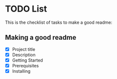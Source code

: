 # TODO List
This is the checklist of tasks to make a good readme:

## Making a good readme
  -[x] Project title
  -[x] Description
  -[x] Getting Started
  -[x] Prerequisites
  -[x] Installing